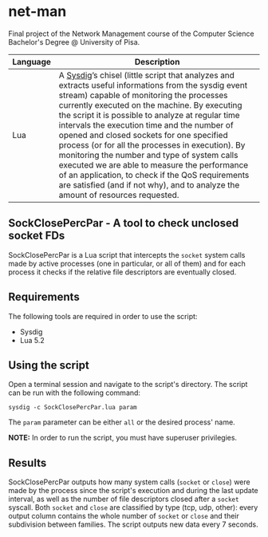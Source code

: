 # net-man
Final project of the Network Management course of the Computer Science Bachelor's Degree @ University of Pisa.

| <b>Language</b> | <b>Description</b> |
| --------------- | ------------------ | 
| Lua | A [Sysdig](https://github.com/draios/sysdig)’s chisel (little script that analyzes and extracts useful informations from the sysdig event stream) capable of monitoring the processes currently executed on the machine. By executing the script it is possible to analyze at regular time intervals the execution time and the number of opened and closed sockets for one specified process (or for all the processes in execution). By monitoring the number and type of system calls executed we are able to measure the performance of an application, to check if the QoS requirements are satisfied (and if not why), and to analyze the amount of resources requested. | 

## SockClosePercPar - A tool to check unclosed socket FDs
SockClosePercPar is a Lua script that intercepts the ```socket``` system calls made by active processes (one in particular, or all of them) and for each process it checks if the relative file descriptors are eventually closed.

## Requirements
The following tools are required in order to use the script:
* Sysdig
* Lua 5.2

## Using the script
Open a terminal session and navigate to the script's directory. The script can be run with the following command:

```sysdig -c SockClosePercPar.lua param```

The ```param``` parameter can be either ```all``` or the desired process' name.

<b>NOTE:</b> In order to run the script, you must have superuser privilegies.

## Results
SockClosePercPar outputs how many system calls (```socket``` or ```close```) were made by the process since the script's execution and during the last update interval, as well as the number of file descriptors closed after a ```socket``` syscall. Both ```socket``` and ```close``` are classified by type (tcp, udp, other): every output column contains the whole number of ```socket``` or ```close``` and their subdivision between families. The script outputs new data every 7 seconds.